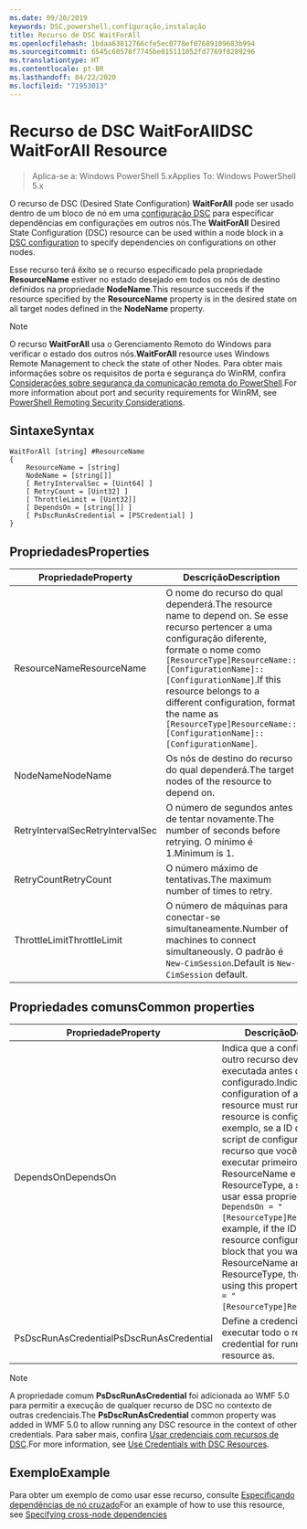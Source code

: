 ```yaml
---
ms.date: 09/20/2019
keywords: DSC,powershell,configuração,instalação
title: Recurso de DSC WaitForAll
ms.openlocfilehash: 1bdaa63812766cfe5ec0778ef07689109683b994
ms.sourcegitcommit: 6545c60578f7745be015111052fd7769f8289296
ms.translationtype: HT
ms.contentlocale: pt-BR
ms.lasthandoff: 04/22/2020
ms.locfileid: "71953013"
---
```

# <a name="dsc-waitforall-resource"></a><span data-ttu-id="e3d96-103">Recurso de DSC WaitForAll</span><span class="sxs-lookup"><span data-stu-id="e3d96-103">DSC WaitForAll Resource</span></span>

> <span data-ttu-id="e3d96-104">Aplica-se a: Windows PowerShell 5.x</span><span class="sxs-lookup"><span data-stu-id="e3d96-104">Applies To: Windows PowerShell 5.x</span></span>

<span data-ttu-id="e3d96-105">O recurso de DSC (Desired State Configuration) **WaitForAll** pode ser usado dentro de um bloco de nó em uma [configuração DSC](../../../configurations/configurations.md) para especificar dependências em configurações em outros nós.</span><span class="sxs-lookup"><span data-stu-id="e3d96-105">The **WaitForAll** Desired State Configuration (DSC) resource can be used within a node block in a [DSC configuration](../../../configurations/configurations.md) to specify dependencies on configurations on other nodes.</span></span>

<span data-ttu-id="e3d96-106">Esse recurso terá êxito se o recurso especificado pela propriedade **ResourceName** estiver no estado desejado em todos os nós de destino definidos na propriedade **NodeName**.</span><span class="sxs-lookup"><span data-stu-id="e3d96-106">This resource succeeds if the resource specified by the **ResourceName** property is in the desired state on all target nodes defined in the **NodeName** property.</span></span>

> [!NOTE]
> <span data-ttu-id="e3d96-107">O recurso **WaitForAll** usa o Gerenciamento Remoto do Windows para verificar o estado dos outros nós.</span><span class="sxs-lookup"><span data-stu-id="e3d96-107">**WaitForAll** resource uses Windows Remote Management to check the state of other Nodes.</span></span> <span data-ttu-id="e3d96-108">Para obter mais informações sobre os requisitos de porta e segurança do WinRM, confira [Considerações sobre segurança da comunicação remota do PowerShell](/powershell/scripting/learn/remoting/winrmsecurity?view=powershell-6).</span><span class="sxs-lookup"><span data-stu-id="e3d96-108">For more information about port and security requirements for WinRM, see [PowerShell Remoting Security Considerations](/powershell/scripting/learn/remoting/winrmsecurity?view=powershell-6).</span></span>

## <a name="syntax"></a><span data-ttu-id="e3d96-109">Sintaxe</span><span class="sxs-lookup"><span data-stu-id="e3d96-109">Syntax</span></span>

```Syntax
WaitForAll [string] #ResourceName
{
    ResourceName = [string]
    NodeName = [string[]]
    [ RetryIntervalSec = [Uint64] ]
    [ RetryCount = [Uint32] ]
    [ ThrottleLimit = [Uint32]]
    [ DependsOn = [string[]] ]
    [ PsDscRunAsCredential = [PSCredential] ]
}
```

## <a name="properties"></a><span data-ttu-id="e3d96-110">Propriedades</span><span class="sxs-lookup"><span data-stu-id="e3d96-110">Properties</span></span>

|<span data-ttu-id="e3d96-111">Propriedade</span><span class="sxs-lookup"><span data-stu-id="e3d96-111">Property</span></span> |<span data-ttu-id="e3d96-112">Descrição</span><span class="sxs-lookup"><span data-stu-id="e3d96-112">Description</span></span> |
|---|---|
|<span data-ttu-id="e3d96-113">ResourceName</span><span class="sxs-lookup"><span data-stu-id="e3d96-113">ResourceName</span></span> |<span data-ttu-id="e3d96-114">O nome do recurso do qual dependerá.</span><span class="sxs-lookup"><span data-stu-id="e3d96-114">The resource name to depend on.</span></span> <span data-ttu-id="e3d96-115">Se esse recurso pertencer a uma configuração diferente, formate o nome como `[ResourceType]ResourceName::[ConfigurationName]::[ConfigurationName]`.</span><span class="sxs-lookup"><span data-stu-id="e3d96-115">If this resource belongs to a different configuration, format the name as `[ResourceType]ResourceName::[ConfigurationName]::[ConfigurationName]`.</span></span> |
|<span data-ttu-id="e3d96-116">NodeName</span><span class="sxs-lookup"><span data-stu-id="e3d96-116">NodeName</span></span> |<span data-ttu-id="e3d96-117">Os nós de destino do recurso do qual dependerá.</span><span class="sxs-lookup"><span data-stu-id="e3d96-117">The target nodes of the resource to depend on.</span></span> |
|<span data-ttu-id="e3d96-118">RetryIntervalSec</span><span class="sxs-lookup"><span data-stu-id="e3d96-118">RetryIntervalSec</span></span> |<span data-ttu-id="e3d96-119">O número de segundos antes de tentar novamente.</span><span class="sxs-lookup"><span data-stu-id="e3d96-119">The number of seconds before retrying.</span></span> <span data-ttu-id="e3d96-120">O mínimo é 1.</span><span class="sxs-lookup"><span data-stu-id="e3d96-120">Minimum is 1.</span></span> |
|<span data-ttu-id="e3d96-121">RetryCount</span><span class="sxs-lookup"><span data-stu-id="e3d96-121">RetryCount</span></span> |<span data-ttu-id="e3d96-122">O número máximo de tentativas.</span><span class="sxs-lookup"><span data-stu-id="e3d96-122">The maximum number of times to retry.</span></span> |
|<span data-ttu-id="e3d96-123">ThrottleLimit</span><span class="sxs-lookup"><span data-stu-id="e3d96-123">ThrottleLimit</span></span> |<span data-ttu-id="e3d96-124">O número de máquinas para conectar-se simultaneamente.</span><span class="sxs-lookup"><span data-stu-id="e3d96-124">Number of machines to connect simultaneously.</span></span> <span data-ttu-id="e3d96-125">O padrão é `New-CimSession`.</span><span class="sxs-lookup"><span data-stu-id="e3d96-125">Default is `New-CimSession` default.</span></span> |

## <a name="common-properties"></a><span data-ttu-id="e3d96-126">Propriedades comuns</span><span class="sxs-lookup"><span data-stu-id="e3d96-126">Common properties</span></span>

|<span data-ttu-id="e3d96-127">Propriedade</span><span class="sxs-lookup"><span data-stu-id="e3d96-127">Property</span></span> |<span data-ttu-id="e3d96-128">Descrição</span><span class="sxs-lookup"><span data-stu-id="e3d96-128">Description</span></span> |
|---|---|
|<span data-ttu-id="e3d96-129">DependsOn</span><span class="sxs-lookup"><span data-stu-id="e3d96-129">DependsOn</span></span> |<span data-ttu-id="e3d96-130">Indica que a configuração de outro recurso deve ser executada antes de ele ser configurado.</span><span class="sxs-lookup"><span data-stu-id="e3d96-130">Indicates that the configuration of another resource must run before this resource is configured.</span></span> <span data-ttu-id="e3d96-131">Por exemplo, se a ID do bloco de script de configuração do recurso que você deseja executar primeiro for ResourceName e seu tipo for ResourceType, a sintaxe para usar essa propriedade será `DependsOn = "[ResourceType]ResourceName"`.</span><span class="sxs-lookup"><span data-stu-id="e3d96-131">For example, if the ID of the resource configuration script block that you want to run first is ResourceName and its type is ResourceType, the syntax for using this property is `DependsOn = "[ResourceType]ResourceName"`.</span></span> |
|<span data-ttu-id="e3d96-132">PsDscRunAsCredential</span><span class="sxs-lookup"><span data-stu-id="e3d96-132">PsDscRunAsCredential</span></span> |<span data-ttu-id="e3d96-133">Define a credencial para executar todo o recurso.</span><span class="sxs-lookup"><span data-stu-id="e3d96-133">Sets the credential for running the entire resource as.</span></span> |

> [!NOTE]
> <span data-ttu-id="e3d96-134">A propriedade comum **PsDscRunAsCredential** foi adicionada ao WMF 5.0 para permitir a execução de qualquer recurso de DSC no contexto de outras credenciais.</span><span class="sxs-lookup"><span data-stu-id="e3d96-134">The **PsDscRunAsCredential** common property was added in WMF 5.0 to allow running any DSC resource in the context of other credentials.</span></span> <span data-ttu-id="e3d96-135">Para saber mais, confira [Usar credenciais com recursos de DSC](../../../configurations/runasuser.md).</span><span class="sxs-lookup"><span data-stu-id="e3d96-135">For more information, see [Use Credentials with DSC Resources](../../../configurations/runasuser.md).</span></span>

## <a name="example"></a><span data-ttu-id="e3d96-136">Exemplo</span><span class="sxs-lookup"><span data-stu-id="e3d96-136">Example</span></span>

<span data-ttu-id="e3d96-137">Para obter um exemplo de como usar esse recurso, consulte [Especificando dependências de nó cruzado](../../../configurations/crossNodeDependencies.md)</span><span class="sxs-lookup"><span data-stu-id="e3d96-137">For an example of how to use this resource, see [Specifying cross-node dependencies](../../../configurations/crossNodeDependencies.md)</span></span>